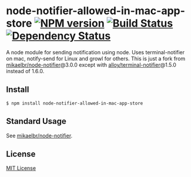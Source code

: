 # node-notifier-allowed-in-mac-app-store [![NPM version][npm-image]][npm-url] [![Build Status][travis-image]][travis-url] [![Dependency Status][depstat-image]][depstat-url]

A node module for sending notification using node. Uses terminal-notifier on mac,
notify-send for Linux and growl for others. This is just a fork from [mikaelbr/node-notifier](https://github.com/mikaelbr/node-notifier)@3.0.0 except with [alloy/terminal-notifier](alloy/terminal-notifier)@1.5.0 instead of 1.6.0.


## Install
```
$ npm install node-notifier-allowed-in-mac-app-store
```

## Standard Usage
See [mikaelbr/node-notifier](https://github.com/mikaelbr/node-notifier).

## License

[MIT License](http://en.wikipedia.org/wiki/MIT_License)

[npm-url]: https://npmjs.org/package/node-notifier-allowed-in-mac-app-store
[npm-image]: https://badge.fury.io/js/node-notifier-allowed-in-mac-app-store.png

[travis-url]: http://travis-ci.org/mikaelbr/node-notifier-allowed-in-mac-app-store
[travis-image]: https://secure.travis-ci.org/mikaelbr/node-notifier-allowed-in-mac-app-store.png?branch=master

[depstat-url]: https://david-dm.org/mikaelbr/node-notifier-allowed-in-mac-app-store
[depstat-image]: https://david-dm.org/mikaelbr/node-notifier-allowed-in-mac-app-store.png